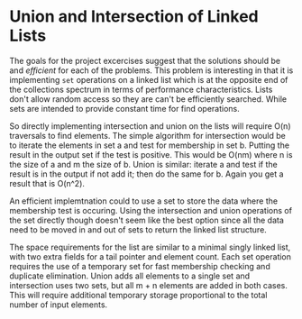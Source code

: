 # Union and Intersection of Linked Lists

The goals for the project excercises suggest that the solutions should be and
*efficient* for each of the problems. This problem is interesting in that it
is implementing `set` operations on a linked list which is at the opposite
end of the collections spectrum in terms of performance characteristics.
Lists don't allow random access so they are can't be efficiently searched.
While sets are intended to provide constant time for find operations.

So directly implementing intersection and union on the lists will require
O(n) traversals to find elements. The simple algorithm for intersection would
be to iterate the elements in set a and test for membership in set b. Putting
the result in the output set if the test is positive. This would be O(nm)
where n is the size of a and m the size of b. Union is similar: iterate a
and test if the result is in the output if not add it; then do the same for b.
Again you get a result that is O(n^2).

An efficient implemtnation could to use a set to store the data where the
membership test is occuring. Using the intersection and union operations of
the set directly though doesn't seem like the best option since all the data
need to be moved in and out of sets to return the linked list structure.

The space requirements for the list are similar to a minimal singly linked
list, with two extra fields for a tail pointer and element count. Each set
operation requires the use of a temporary set for fast membership checking
and duplicate elimination. Union adds all elements to a single set and
intersection uses two sets, but all m + n elements are added in both cases.
This will require additional temporary storage proportional to the total
number of input elements.
